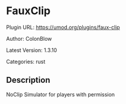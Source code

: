 # FauxClip

Plugin URL: https://umod.org/plugins/faux-clip

Author: ColonBlow

Latest Version: 1.3.10

Categories: rust

## Description

NoClip Simulator for players with permission
